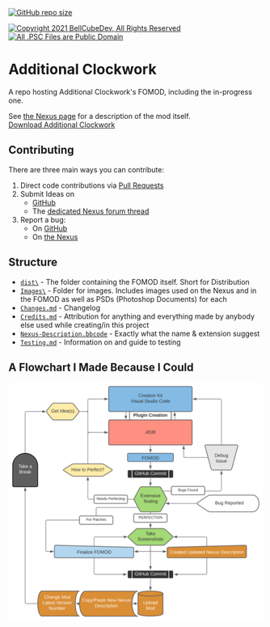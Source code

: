 [![GitHub repo size](https://img.shields.io/github/repo-size/BellCubeDev/AdditionalClockwork?style=for-the-badge)]()

[![Copyright 2021 BellCubeDev, All Rights Reserved](https://img.shields.io/badge/©%202021%20BellCubeDev-%20All%20Rights%20Reserved-blue?style=for-the-badge)]() [![All .PSC Files are Public Domain](https://img.shields.io/badge/All%20.PSC%20Files-Are%20Public%20Domain-blue?style=for-the-badge)]()


# Additional Clockwork

A repo hosting Additional Clockwork's FOMOD, including the in-progress one.

See [the Nexus page](https://www.nexusmods.com/skyrimspecialedition/mods/47087) for a description of the mod itself.
<br>[Download Additional Clockwork](https://www.nexusmods.com/skyrimspecialedition/mods/47087)

## Contributing

There are three main ways you can contribute:

1. Direct code contributions via [Pull Requests](https://github.com/BellCubeDev/AdditionalClockwork/pulls)
2. Submit Ideas on
    * [GitHub](https://github.com/BellCubeDev/AdditionalClockwork/issues/new?assignees=BellCubeDev&labels=suggestion&template=idea-suggestion.md&title=%5BS%5D+Idea+Name+or+Short+Description)
    * The [dedicated Nexus forum thread](https://www.nexusmods.com/skyrimspecialedition/mods/47087/?tab=forum&topic_id=10280988)
3. Report a bug:
    * On [GitHub](https://github.com/BellCubeDev/AdditionalClockwork/issues/new/choose)
    * On [the Nexus](https://www.nexusmods.com/Core/Libs/Common/Widgets/AddBugReportPopUp?game_id=1704&mod_id=47087)

## Structure

- [`dist\`](dist/) - The folder containing the FOMOD itself. Short for Distribution
- [`Images\`](Images/) - Folder for images. Includes images used on the Nexus and in the FOMOD as well as PSDs (Photoshop Documents) for each
- [`Changes.md`](Changes.md) - Changelog
- [`Credits.md`](Credits.md) - Attribution for anything and everything made by anybody else used while creating/in this project
- [`Nexus-Description.bbcode`](Nexus-Description.bbcode) - Exactly what the name & extension suggest
- [`Testing.md`](Testing.md) - Information on and guide to testing

## A Flowchart I Made Because I Could
![Making an SSE mod with GitHub process flowchart](https://raw.githubusercontent.com/BellCubeDev/AdditionalClockwork/latest/Images/Creating_SSE_Mod_w-GitHub.svg)
